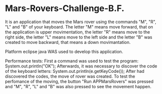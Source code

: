 # Mars-Rovers-Challenge-B.F.
It is an application that moves the Mars rover using the commands "M", "R", "L" and "B" of your keyboard.
The letter "M" means move forward, that on the application is upper movimentation, the letter "R" means move to the right side, the letter "L" means move to the left side and the letter "B" was created to move backward, that means a down movimantation.

Platform eclipse java WAS used to develop this application.

Performance tests:
First a command was used to test the program: System.out.println("OK");
Afterwards, it was necessary to discover the code of the keyboard letters: System.out.println(e.getKeyCode());
After had discovered the codes, the move of rover was created. To test the perfomance of the moving, the button "Run APPMarsRovers" was pressed and "M", "R", "L" and "B" was also pressed to see the movement happen.
